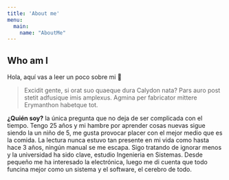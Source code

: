 ```yaml
---
title: 'About me'
menu:
  main:
    name: "AboutMe"
---
```


## Who am I

Hola, aquí vas a leer un poco sobre mi 🤩

> Excidit gente, si orat suo quaeque dura Calydon nata? Pars auro post stetit
> adfusique imis amplexus. Agmina per fabricator
> mittere Erymanthon habetque tot.

**¿Quién soy?** la única pregunta que no deja de ser complicada con el tiempo.
 Tengo 25 años y mi hambre por aprender cosas nuevas sigue siendo la un niño de 5,
 me gusta provocar placer con el mejor medio que es la comida. 
 La lectura nunca estuvo tan presente en mi vida como hasta hace 3 años, ningún manual se me escapa.
 Sigo tratando de ignorar menos y la universidad ha sido clave, estudio Ingenieria en Sistemas.
 Desde pequeño me ha interesado la electrónica, luego me di cuenta que todo funcina mejor como un sistema y el software, el cerebro de todo.

